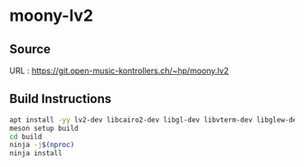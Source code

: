 # moony-lv2

## Source
URL : https://git.open-music-kontrollers.ch/~hp/moony.lv2

## Build Instructions
```sh
apt install -yy lv2-dev libcairo2-dev libgl-dev libvterm-dev libglew-dev
meson setup build
cd build
ninja -j$(nproc)
ninja install
```
